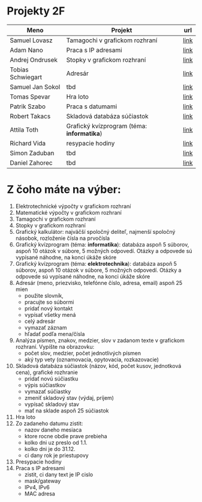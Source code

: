 # Projekty 2F
Meno|Projekt|url
-|-|-|
Samuel Lovasz |Tamagochi v grafickom rozhraní |[link](https://trello.com/c/EDD2DM6V/1-samuel-lov%C3%A1sz-projekt)
Adam Nano| Praca s IP adresami | [link](https://trello.com/c/EDudAD68/2-adam-na%C5%84o-projekt)
Andrej Ondrusek | Stopky v grafickom rozhraní |[link](https://trello.com/c/oiqN5dBw/3-andrej-ondru%C5%A1ek-projekt)
Tobias Schwiegart | Adresár |[link](https://trello.com/c/qVloD2hV/4-tobias-schweigart-projekt)
Samuel Jan Sokol | tbd |[link](https://trello.com/c/vQIybvdD/5-samuel-sokol-projekt)
Tomas Spevar | Hra loto |[link](https://trello.com/c/cwSmSHEY/6-tom%C3%A1%C5%A1-spev%C3%A1r-projekt)
Patrik Szabo | Praca s datumami |[link](https://trello.com/c/Jps15wFs/7-patrik-szabo-projekt)
Robert Takacs | Skladová databáza súčiastok |[link](https://trello.com/c/8QevU1Zu/8-robert-tak%C3%A1cs-projekt)
Attila Toth | Grafický kvízprogram (téma: **informatika**) |[link](https://trello.com/c/4cIPPreX/9-attila-t%C3%B3th-projekt)
Richard Vida | resypacie hodiny |[link](https://trello.com/c/rg84t45J/10-richard-vida-projekt)
Simon Zaduban | tbd |[link](https://trello.com/c/5quZ6R8q/11-simon-zaduban-projekt)
Daniel Zahorec| tbd |[link](https://trello.com/c/1iwYMFe0/12-daniel-z%C3%A1horec-projekt)

# Z čoho máte na výber:
1. Elektrotechnické výpočty v grafickom rozhraní
1. Matematické výpočty v grafickom rozhraní
1. Tamagochi v grafickom rozhraní
1. Stopky v grafickom rozhraní
1. Grafický kalkulátor: najväčší spoločný deliteľ, najmenší spoločný násobok, rozloženie čísla na prvočísla
1. Grafický kvízprogram (téma: **informatika**): databáza aspoň 5 súborov, aspoň 10 otázok v súbore, 5 možných odpovedí. Otázky a odpovede sú vypísané náhodne, na konci úkáže skóre
1. Grafický kvízprogram (téma: **elektrotechnika**): databáza aspoň 5 súborov, aspoň 10 otázok v súbore, 5 možných odpovedí. Otázky a odpovede sú vypísané náhodne, na konci úkáže skóre
1. Adresár (meno, priezvisko, telefónne číslo, adresa, email) aspoň 25 mien
    - použite slovník, 
    - pracujte so súbormi 
    - pridať nový kontakt
    - vypísať všetky mená
    - celý adresár
    - vymazať záznam
    - hľadať podľa mena/čísla
1. Analýza písmen, znakov, medzier, slov v zadanom texte v grafickom rozhraní. Vypíšte na obrazovku:
    - počet slov, medzier, počet jednotlivých písmen
    - aký typ vety (oznamovacia, opytovacia, rozkazovacie)
1. Skladová databáza súčiastok (názov, kód, počet kusov, jednotková cena), grafické rozhranie
    - pridať novú súčiastku
    - výpis súčiastkov
    - vymazať súčiastky
    - zmeniť skladový stav (výdaj, príjem)
    - vypísač skladový stav
    - mať na sklade aspoň 25 súčiastok
1. Hra loto
1. Zo zadaneho datumu zistit:
    - nazov daneho mesiaca
    - ktore rocne obdie prave prebieha
    - kolko dni uz preslo od 1.1.
    - kolko dni je do 31.12.
    - ci dany rok je priestupovy
1. Presypacie hodiny
1. Praca s IP adresami
    - zistit, ci dany text je IP cislo
    - mask/gateway
    - IPv4, IPv6
    - MAC adresa
